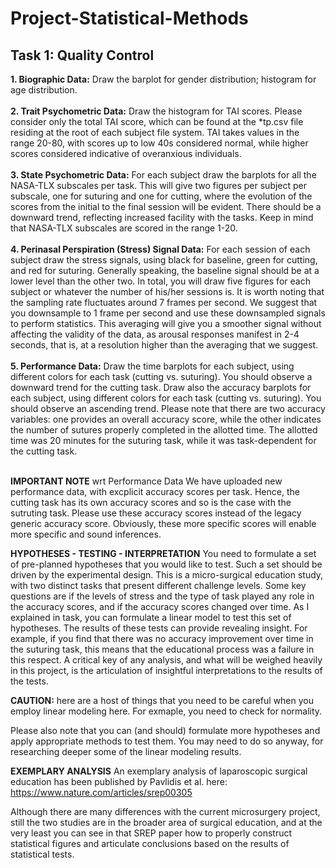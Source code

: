 # Project-Statistical-Methods

## Task 1: Quality Control ##
**1. Biographic Data:** Draw the barplot for gender distribution; histogram for age distribution. </br></br>
**2. Trait Psychometric Data:** Draw the histogram for TAI scores. Please consider only the total TAI score, which can be found at the *tp.csv file residing at the root of each subject file system. TAI takes values in the range 20-80, with scores up to low 40s considered normal, while higher scores considered indicative of overanxious individuals.</br></br>
**3. State Psychometric Data:** For each subject draw the barplots for all the NASA-TLX subscales per task. This will give two figures per subject per subscale, one for suturing and one for cutting, where the evolution of the scores from the initial to the final session will be evident. There should be a downward trend, reflecting increased facility with the tasks. Keep in mind that NASA-TLX subscales are scored in the range 1-20.</br></br>
**4. Perinasal Perspiration (Stress) Signal Data:** For each session of each subject draw the stress signals, using black for baseline, green for cutting, and red for suturing. Generally speaking, the baseline signal should be at a lower level than the other two. In total, you will draw five figures for each subject or whatever the number of his/her sessions is. It is worth noting that the sampling rate fluctuates around 7 frames per second. We suggest that you downsample to 1 frame per second and use these downsampled signals to perform statistics. This averaging will give you a smoother signal without affecting the validity of the data, as arousal responses manifest in 2-4 seconds, that is, at a resolution higher than the averaging that we suggest.</br></br>
**5. Performance Data:** Draw the time barplots for each subject, using different colors for each task (cutting vs. suturing). You should observe a downward trend for the cutting task. Draw also the accuracy barplots for each subject, using different colors for each task (cutting vs. suturing). You should observe an ascending trend. Please note that there are two accuracy variables: one provides an overall accuracy score, while the other indicates the number of sutures properly completed in the allotted time. The allotted time was 20 minutes for the suturing task, while it was task-dependent for the cutting task.</br></br>

**IMPORTANT NOTE** wrt Performance Data We have uploaded new performance data, with excplicit accuracy scores per task. Hence, the cutting task has its own accuracy scores and so is the case with the sutruting task. Please use these accuracy scores instead of the legacy generic accuracy score. Obviously, these more specific scores will enable more specific and sound inferences.

**HYPOTHESES - TESTING - INTERPRETATION** You need to formulate a set of pre-planned hypotheses that you would like to test. Such a set should be driven by the experimental design. This is a micro-surgical education study, with two distinct tasks that present different challenge levels. Some key questions are if the levels of stress and the type of task played any role in the accuracy scores, and if the accuracy scores changed over time. As I explained in task, you can formulate a linear model to test this set of hypotheses. The results of these tests can provide revealing insight. For example, if you find that there was no accuracy improvement over time in the suturing task, this means that the educational process was a failure in this respect. A critical key of any analysis, and what will be weighed heavily in this project, is the articulation of insightful interpretations to the results of the tests.

**CAUTION:** here are a host of things that you need to be careful when you employ linear modeling here. For exmaple, you need to check for normality.

Please also note that you can (and should) formulate more hypotheses and apply appropriate methods to test them. You may need to do so anyway, for researching deeper some of the linear modeling results.

**EXEMPLARY ANALYSIS** An exemplary analysis of laparoscopic surgical education has been published by Pavlidis et al. here: https://www.nature.com/articles/srep00305

Although there are many differences with the current microsurgery project, still the two studies are in the broader area of surgical education, and at the very least you can see in that SREP paper how to properly construct statistical figures and articulate conclusions based on the results of statistical tests.

